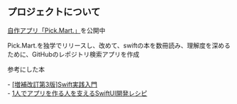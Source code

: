 <div id="top"></div>


## プロジェクトについて
<p><a href="https://apps.apple.com/jp/app/pick-mart/id6474895773">自作アプリ「Pick.Mart.」</a>を公開中</p>
<p>Pick.Mart.を独学でリリースし、改めて、swiftの本を数冊読み、理解度を深めるために、GitHubのレポジトリ検索アプリを作成</p>
<p>参考にした本</p>
<div>- <a href="https://www.amazon.co.jp/E5-A2-97-E8-A3-9C-E6-94-B9-E8-A8-82-E7-AC-AC3-E7-89-88-Swift-E5-AE-9F-E8-B7-B5-E5-85-A5-E9-96-80/dp/4297112132/">[増補改訂第3版]Swift実践入門</a></div>
<div>- <a href="https://www.amazon.co.jp/1%E4%BA%BA%E3%81%A7%E3%82%A2%E3%83%97%E3%83%AA%E3%82%92%E4%BD%9C%E3%82%8B%E4%BA%BA%E3%82%92%E6%94%AF%E3%81%88%E3%82%8BSwiftUI%E9%96%8B%E7%99%BA%E3%83%AC%E3%82%B7%E3%83%94-%E6%8A%80%E8%A1%93%E3%81%AE%E6%B3%89%E3%82%B7%E3%83%AA%E3%83%BC%E3%82%BA%EF%BC%88NextPublishing%EF%BC%89-%E4%BD%90%E8%97%A4-%E5%89%9B%E5%A3%AB-ebook/dp/B08NCXF81P">1人でアプリを作る人を支えるSwiftUI開発レシピ</a></div>

  


